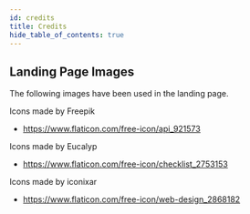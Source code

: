 ```yaml
---
id: credits
title: Credits
hide_table_of_contents: true
---
```


## Landing Page Images

The following images have been used in the landing page.

Icons made by Freepik

- https://www.flaticon.com/free-icon/api_921573

Icons made by Eucalyp

- https://www.flaticon.com/free-icon/checklist_2753153

Icons made by iconixar

- https://www.flaticon.com/free-icon/web-design_2868182
